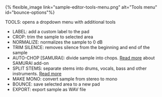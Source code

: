 ---
---

{% flexible_image link="sample-editor-tools-menu.png" alt="Tools menu" id="bounce-options"%}

TOOLS: opens a dropdown menu with additional tools

* LABEL: add a custom label to the pad
* CROP: trim the sample to selected area
* NORMALIZE: normalizes the sample to 0 dB
* TRIM SILENCE: removes silence from the beginning and end of the sample
* AUTO-CHOP [SAMURAI]: divide sample into chops. [Read more](./10-in-app-purchases.html#101-samurai) about SAMURAI add-on
* SPLIT STEMS: separate stems into drums, vocals, bass and other instruments. [Read more](./4-sample.html#410-split-stems)
* MAKE MONO: convert sample from stereo to mono
* BOUNCE: save selected area to a new pad
* EXPORT: export sample as WAV file